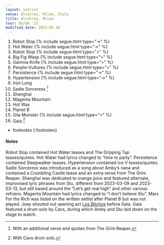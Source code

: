 ```yaml
---
layout: setlist
venue: Alcatraz, Milan, Italy
title: Alcatraz, Milan
tour: EU/UK '23
modified_date: 2023-03-18
---
```


1. Robot Stop
   {% include segue.html type="->" %}
2. Hot Water
   {% include segue.html type="->" %}
3. Robot Stop
   {% include segue.html type=">" %}
4. Big Fig Wasp
   {% include segue.html type=">" %}
5. Gamma Knife
   {% include segue.html type=">" %}
6. People-Vultures
   {% include segue.html type=">" %}
7. Persistence
   {% include segue.html type="->" %}
8. Hypertension
   {% include segue.html type="->" %}
9. Iron Lung
10. Sadie Sorceress
    [^1]
11. Shanghai
12. Magenta Mountain
13. Hot Wax
14. Planet B
15. Gila Monster
   {% include segue.html type=">" %}
16. Gaia
    [^2]


<!--snippet-->
* footnotes
{:footnotes}
[^1]: With an additional verse and quotes from The Grim Reaper.
[^2]: With Cavs drum solo.

#### Notes
Robot Stop contained Hot Water teases and The Dripping Tap teases/quotes.  Hot Water had lyrics changed to “time to party”.  Persistence contained Sleepwalker teases.  Hypertension contained Ice V teases/quotes.  Sadie Sorceress was introduced as a song about Amby’s nana and contained a Crumbling Castle tease and an extra verse from The Grim Reaper. Shanghai was dedicated to orange juice and featured alternate, improvised lyric phrases from Stu, different from 2023-03-09 and 2023-03-13, but still based around the “Let’s get real high” and other various refrains.  Magenta Mountain had lyrics changed to “I don’t believe Stu”.  Mars For the Rich was listed on the written setlist after Planet B but was not played.  Joey shouted out opening act [Los Bitchos](https://en.wikipedia.org/wiki/Los_Bitchos) before Gaia.  Gaia featured a drum solo by Cavs, during which Amby and Stu laid down on the stage to watch.
